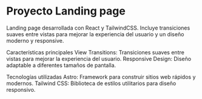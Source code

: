 # Proyecto Landing page

Landing page desarrollada con React y TailwindCSS. Incluye transiciones suaves entre vistas para mejorar la experiencia del usuario y un diseño moderno y responsive.

Características principales
View Transitions: Transiciones suaves entre vistas para mejorar la experiencia del usuario.
Responsive Design: Diseño adaptable a diferentes tamaños de pantalla.

Tecnologías utilizadas
Astro: Framework para construir sitios web rápidos y modernos.
Tailwind CSS: Biblioteca de estilos utilitarios para diseño responsivo.
